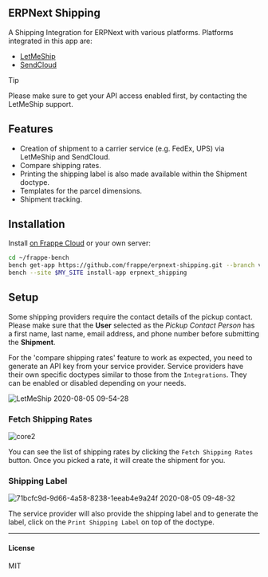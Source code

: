 ## ERPNext Shipping

A Shipping Integration for ERPNext with various platforms. Platforms integrated in this app are:

- [LetMeShip](https://www.letmeship.com/en/)
- [SendCloud](https://www.sendcloud.com/home-new/)

> [!TIP]
> Please make sure to get your API access enabled first, by contacting the LetMeShip support.

## Features
- Creation of shipment to a carrier service (e.g. FedEx, UPS) via LetMeShip and SendCloud. 
- Compare shipping rates. 
- Printing the shipping label is also made available within the Shipment doctype.
- Templates for the parcel dimensions.
- Shipment tracking.

## Installation

Install [on Frappe Cloud](https://frappecloud.com/marketplace/apps/shipping) or your own server:

```bash
cd ~/frappe-bench
bench get-app https://github.com/frappe/erpnext-shipping.git --branch version-14
bench --site $MY_SITE install-app erpnext_shipping
```

## Setup

Some shipping providers require the contact details of the pickup contact. Please make sure that the **User** selected as the _Pickup Contact Person_ has a first name, last name, email address, and phone number before submitting the **Shipment**.

For the 'compare shipping rates' feature to work as expected, you need to generate an API key from your service provider. Service providers have their own specific doctypes similar to those from the `Integrations`. They can be enabled or disabled depending on your needs.

![LetMeShip 2020-08-05 09-54-28](https://user-images.githubusercontent.com/17470909/89377411-500c4f80-d724-11ea-8fe5-b11fec2a5c27.png)

### Fetch Shipping Rates
![core2](https://user-images.githubusercontent.com/17470909/89377460-70d4a500-d724-11ea-8550-a2813b936651.gif)

You can see the list of shipping rates by clicking the `Fetch Shipping Rates` button. Once you picked a rate, it will create the shipment for you. 

### Shipping Label
![71bcfc9d-9d66-4a58-8238-1eeab4e9a24f 2020-08-05 09-48-32](https://user-images.githubusercontent.com/17470909/89377478-78944980-d724-11ea-8120-a5374c6e4c5e.png)

The service provider will also provide the shipping label and to generate the label, click on the `Print Shipping Label` on top of the doctype.

-----------------------
#### License

MIT
